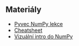 ## Materiály
- [Pyvec NumPy lekce](https://naucse.python.cz/course/mi-pyt/intro/numpy/)
- [Cheatsheet](https://pyvec.github.io/cheatsheets/numpy/numpy-cs.pdf)
- [Vizuální intro do NumPy](https://jalammar.github.io/visual-numpy/)
